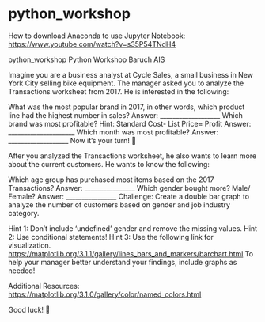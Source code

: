 # python_workshop
How to download Anaconda to use Jupyter Notebook: https://www.youtube.com/watch?v=s35P54TNdH4

python_workshop
Python Workshop Baruch AIS

Imagine you are a business analyst at Cycle Sales, a small business in New York City selling bike equipment. The manager asked you to analyze the Transactions worksheet from 2017. He is interested in the following:

What was the most popular brand in 2017, in other words, which product line had the highest number in sales? Answer: ___________________
Which brand was most profitable? Hint: Standard Cost- List Price= Profit Answer: _____________________
Which month was most profitable? Answer: ___________________
Now it’s your turn! 

After you analyzed the Transactions worksheet, he also wants to learn more about the current customers. He wants to know the following:

Which age group has purchased most items based on the 2017 Transactions? Answer: ________________
Which gender bought more? Male/ Female? Answer: ________________
Challenge: Create a double bar graph to analyze the number of customers based on gender and job industry category. 

Hint 1: Don’t include ‘undefined’ gender and remove the missing values. 
Hint 2: Use conditional statements! 
Hint 3: Use the following link for visualization. https://matplotlib.org/3.1.1/gallery/lines_bars_and_markers/barchart.html
To help your manager better understand your findings, include graphs as needed!

Additional Resources: https://matplotlib.org/3.1.0/gallery/color/named_colors.html

Good luck! 
